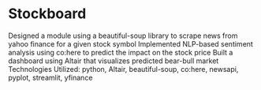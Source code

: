 # Stockboard
Designed a module using a beautiful-soup library to scrape news from yahoo finance for a given stock symbol
Implemented NLP-based sentiment analysis using co:here to predict the impact on the stock price
Built a dashboard using Altair that visualizes predicted bear-bull market
Technologies Utilized: python, Altair, beautiful-soup, co:here, newsapi, pyplot, streamlit, yfinance

